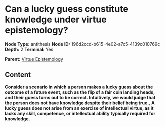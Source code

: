 # Can a lucky guess constitute knowledge under virtue epistemology?

**Node Type:** antithesis
**Node ID:** 196d2ccd-b615-4e02-a7c5-4139c010769c
**Depth:** 2
**Terminal:** Yes

**Parent:** [Virtue Epistemology](virtue-epistemology.md)

## Content

**Consider a scenario in which a person makes a lucky guess about the outcome of a future event, such as the flip of a fair coin landing heads, and their guess turns out to be correct. Intuitively, we would judge that the person does not have knowledge despite their belief being true.**, **A lucky guess does not arise from an exercise of intellectual virtue, as it lacks any skill, competence, or intellectual ability typically required for knowledge.**
